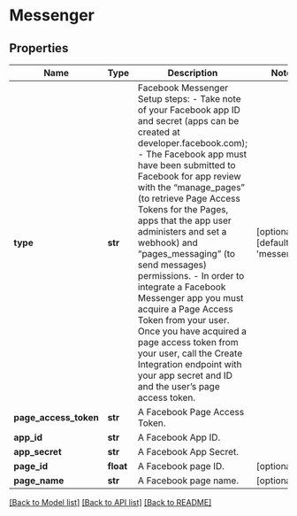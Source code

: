 # Messenger

## Properties
Name | Type | Description | Notes
------------ | ------------- | ------------- | -------------
**type** | **str** | Facebook Messenger Setup steps: - Take note of your Facebook app ID and secret (apps can be created at developer.facebook.com); - The Facebook app must have been submitted to Facebook for app review with the “manage_pages” (to retrieve Page Access Tokens for the Pages, apps that the app user administers and set a webhook) and “pages_messaging” (to send messages) permissions. - In order to integrate a Facebook Messenger app you must acquire a Page Access Token from your user. Once you have acquired a page access token from your user, call the Create Integration endpoint with your app secret and ID and the user’s page access token.  | [optional] [default to 'messenger']
**page_access_token** | **str** | A Facebook Page Access Token. | 
**app_id** | **str** | A Facebook App ID. | 
**app_secret** | **str** | A Facebook App Secret. | 
**page_id** | **float** | A Facebook page ID. | [optional] 
**page_name** | **str** | A Facebook page name. | [optional] 

[[Back to Model list]](../README.md#documentation-for-models) [[Back to API list]](../README.md#documentation-for-api-endpoints) [[Back to README]](../README.md)


